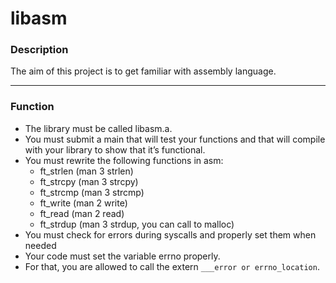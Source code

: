 # libasm

### Description
The aim of this project is to get familiar with assembly language.

***
### Function

- The library must be called libasm.a.
- You must submit a main that will test your functions and that will compile with your library to show that it’s functional.
- You must rewrite the following functions in asm:
    - ft_strlen (man 3 strlen)
    - ft_strcpy (man 3 strcpy)
    - ft_strcmp (man 3 strcmp)
    - ft_write (man 2 write)
    - ft_read (man 2 read)
    - ft_strdup (man 3 strdup, you can call to malloc)
- You must check for errors during syscalls and properly set them when needed
- Your code must set the variable errno properly.
- For that, you are allowed to call the extern `___error or errno_location`.

